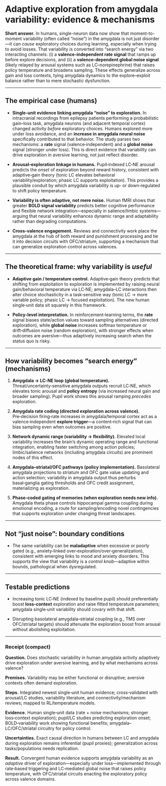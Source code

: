 # Adaptive exploration from amygdala variability: evidence & mechanisms

**Short answer.** In humans, single-neuron data now show that moment-to-moment variability (often called “noise”) in the amygdala is not just disorder—it can *cause* exploratory choices during learning, especially when trying to avoid losses. That variability is converted into “search energy” via two interacting channels: (i) a **valence‑independent rate signal** that ramps up before explore decisions, and (ii) a **valence‑dependent global noise signal** (likely relayed by arousal systems such as LC–norepinephrine) that raises policy temperature and broadens sampling. These effects generalize across gain and loss contexts, tying amygdala dynamics to the explore–exploit balance rather than to mere stochastic dysfunction.

---

## The empirical case (humans)

* **Single‑unit evidence linking amygdala “noise” to exploration.** In intracranial recordings from epilepsy patients performing a probabilistic gain–loss task, amygdala neurons (and adjacent temporal cortex) changed activity *before* exploratory choices. Humans explored more under loss avoidance, and an **increase in amygdala neural noise** specifically contributed to that behavior. The study parses two mechanisms: a **rate** signal (valence‑independent) and a **global noise** signal (stronger under loss). This is direct evidence that variability can drive exploration in aversive learning, not just reflect disorder.

* **Arousal–exploration linkage in humans.** Pupil‑indexed LC‑NE arousal predicts the *onset* of exploration beyond reward history, consistent with adaptive‑gain theory (tonic LC elevates behavioral variability/exploration; phasic LC supports exploitation). This provides a plausible conduit by which amygdala variability is up‑ or down‑regulated to shift policy temperature.

* **Variability is often adaptive, not mere noise.** Human fMRI shows that greater **BOLD signal variability** predicts better cognitive performance and flexible network integration—especially in salience/limbic systems—arguing that neural variability enhances dynamic range and adaptability rather than degrading computations.

* **Cross‑valence engagement.** Reviews and connectivity work place the amygdala at the hub of both reward and punishment processing and tie it into decision circuits with OFC/striatum, supporting a mechanism that can generalize exploration control across valences.

---

## The theoretical frame: why variability is *useful*

* **Adaptive gain / temperature control.** Adaptive‑gain theory predicts that shifting from exploitation to exploration is implemented by raising neural gain/behavioral temperature via LC‑NE; amygdala–LC interactions then alter choice stochasticity in a task‑sensitive way (tonic LC → more variable policy; phasic LC → focused exploitation). The new human single‑unit data sit squarely in this framework.

* **Policy‑level interpretation.** In reinforcement‑learning terms, the **rate** signal biases state/action values toward sampling alternatives (directed exploration), while **global noise** increases softmax temperature or drift‑diffusion noise (random exploration), with stronger effects when outcomes are aversive—thus adaptively increasing search when the status quo is risky.

---

## How variability becomes “search energy” (mechanisms)

1. **Amygdala → LC‑NE loop (global temperature).** Threat/uncertainty‑sensitive amygdala outputs recruit LC‑NE, which elevates tonic arousal and **policy entropy** (via increased neural gain and broader sampling). Pupil work shows this arousal ramping *precedes* exploration.

2. **Amygdala rate coding (directed exploration across valence).** Pre‑decision firing‑rate increases in amygdala/temporal cortex act as a valence‑independent **explore trigger**—a content‑rich signal that can bias sampling even when outcomes are positive.

3. **Network dynamic range (variability → flexibility).** Elevated local variability increases the brain’s dynamic operating range and functional integration, enabling faster switching among action policies; limbic/salience networks (including amygdala circuits) are prominent nodes of this effect.

4. **Amygdala–striatal/OFC pathways (policy implementation).** Basolateral amygdala projections to striatum and OFC gate value updating and action selection; variability in amygdala output thus perturbs basal‑ganglia gating thresholds and OFC credit assignment, materializing as exploration.

5. **Phase‑coded gating of memories (when exploration needs new info).** Amygdala theta phase controls hippocampal gamma coupling during emotional encoding, a route for sampling/encoding novel contingencies that supports exploration under changing threat landscapes.

---

## Not “just noise”: boundary conditions

* The same variability can be **maladaptive** when excessive or poorly gated (e.g., anxiety‑linked over‑exploration/over‑generalization), consistent with emerging links to mood and anxiety disorders. This supports the view that variability is a *control knob*—adaptive within bounds, pathological when dysregulated.

---

## Testable predictions

* Increasing tonic LC‑NE (indexed by baseline pupil) should preferentially boost **loss‑context** exploration and raise fitted temperature parameters; amygdala single‑unit variability should covary with that shift.

* Disrupting basolateral amygdala–striatal coupling (e.g., TMS over OFC/striatal targets) should attenuate the exploration boost from arousal without abolishing exploitation.

---

### Receipt (compact)

**Question.** Does stochastic variability in human amygdala activity adaptively drive exploration under aversive learning, and by what mechanisms across valence?

**Premises.** Variability may be either functional or disruptive; aversive contexts often demand exploration.

**Steps.** Integrated newest single‑unit human evidence; cross‑validated with arousal/LC studies, variability literature, and connectivity/mechanism reviews; mapped to RL/temperature models.

**Evidence.** Human single‑unit data (rate + noise mechanisms; stronger loss‑context exploration); pupil/LC studies predicting exploration onset; BOLD‑variability work showing functional benefits; amygdala–LC/OFC/striatal circuitry for policy control.

**Uncertainties.** Exact causal direction in humans between LC and amygdala during exploration remains inferential (pupil proxies); generalization across tasks/populations needs replication.

**Result.** Convergent human evidence supports amygdala variability as an *adaptive* driver of exploration—especially under loss—implemented through rate‑based triggering and LC‑mediated global noise that raises policy temperature, with OFC/striatal circuits enacting the exploratory policy across valence domains.

